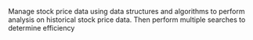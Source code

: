 Manage stock price data using data structures and algorithms to perform analysis on historical stock price data. Then perform multiple searches to determine efficiency
